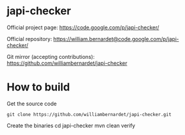 japi-checker
============

Official project page:
https://code.google.com/p/japi-checker/

Official repository:
https://william.bernardet@code.google.com/p/japi-checker/

Git mirror (accepting contributions):
https://github.com/williambernardet/japi-checker 



How to build
============

Get the source code

    git clone https://github.com/williambernardet/japi-checker.git

Create the binaries
    cd japi-checker
    mvn clean verify

